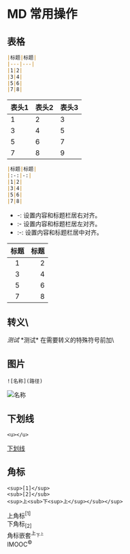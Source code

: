 # MD 常用操作

## 表格
```md
|标题|标题|
|---|---|
|1|2|
|3|4|
|5|6|
|7|8|
```

|表头1|表头2|表头3|
|---|---|---|
|1|2|3|
|3|4|5|
|5|6|7|
|7|8|9|

```md
|标题|标题|
|:-:|-:|
|1|2|
|3|4|
|5|6|
|7|8|
```
-   -: 设置内容和标题栏居右对齐。
-   :- 设置内容和标题栏居左对齐。
-   :-: 设置内容和标题栏居中对齐。

|标题|标题|
|:-:|-:|
|1|2|
|3|4|
|5|6|
|7|8|

## 转义\
*测试*
\*测试\*
在需要转义的特殊符号前加\


## 图片

```
![名称](路径)
```
![名称](路径)

## 下划线

```
<u></u>
```
<u>下划线</u>

## 角标

```
<sup>[1]</sup>
<sub>[2]</sub>
<sup>上<sub>下<sup>上</sup></sub></sup>
```
上角标<sup>[1]</sup>  
下角标<sub>[2]</sub>  
角标嵌套<sup>上<sub>下<sup>上</sup></sub></sup>  
IMOOC<sup>©</sup>
